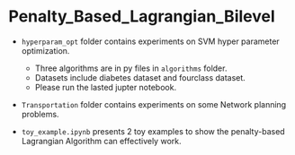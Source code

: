 # Penalty_Based_Lagrangian_Bilevel

- `hyperparam_opt` folder contains experiments on SVM hyper parameter optimization.
  - Three algorithms are in py files in `algorithms` folder.
  - Datasets include diabetes dataset and fourclass dataset.
  - Please run the lasted jupter notebook.

- `Transportation` folder contains experiments on some Network planning problems.
- `toy_example.ipynb` presents 2 toy examples to show the penalty-based Lagrangian Algorithm can effectively work.

